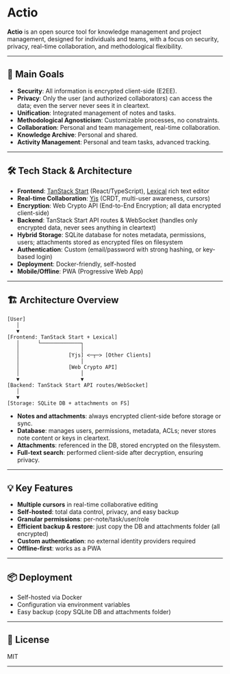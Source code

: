 # Actio

**Actio** is an open source tool for knowledge management and project management, designed for individuals and teams, with a focus on security, privacy, real-time collaboration, and methodological flexibility.

---

## 🚀 Main Goals

- **Security**: All information is encrypted client-side (E2EE).
- **Privacy**: Only the user (and authorized collaborators) can access the data; even the server never sees it in cleartext.
- **Unification**: Integrated management of notes and tasks.
- **Methodological Agnosticism**: Customizable processes, no constraints.
- **Collaboration**: Personal and team management, real-time collaboration.
- **Knowledge Archive**: Personal and shared.
- **Activity Management**: Personal and team tasks, advanced tracking.

---

## 🛠️ Tech Stack & Architecture

- **Frontend**: [TanStack Start](https://tanstack.com/start) (React/TypeScript), [Lexical](https://lexical.dev/) rich text editor
- **Real-time Collaboration**: [Yjs](https://yjs.dev/) (CRDT, multi-user awareness, cursors)
- **Encryption**: Web Crypto API (End-to-End Encryption; all data encrypted client-side)
- **Backend**: TanStack Start API routes & WebSocket (handles only encrypted data, never sees anything in cleartext)
- **Hybrid Storage**: SQLite database for notes metadata, permissions, users; attachments stored as encrypted files on filesystem
- **Authentication**: Custom (email/password with strong hashing, or key-based login)
- **Deployment**: Docker-friendly, self-hosted
- **Mobile/Offline**: PWA (Progressive Web App)

---

## 🏗️ Architecture Overview

```plaintext
[User]
   │
   ▼
[Frontend: TanStack Start + Lexical]
   │      └─────────────┐
   │                    │
   │                [Yjs] <─┬─> [Other Clients]
   │                    │
   │                [Web Crypto API]
   │                    │
   ▼                    ▼
[Backend: TanStack Start API routes/WebSocket]
   │
   ▼
[Storage: SQLite DB + attachments on FS]
```

- **Notes and attachments**: always encrypted client-side before storage or sync.
- **Database**: manages users, permissions, metadata, ACLs; never stores note content or keys in cleartext.
- **Attachments**: referenced in the DB, stored encrypted on the filesystem.
- **Full-text search**: performed client-side after decryption, ensuring privacy.

---

## 💡 Key Features

- **Multiple cursors** in real-time collaborative editing
- **Self-hosted**: total data control, privacy, and easy backup
- **Granular permissions**: per-note/task/user/role
- **Efficient backup & restore**: just copy the DB and attachments folder (all encrypted)
- **Custom authentication**: no external identity providers required
- **Offline-first**: works as a PWA

---

## 📦 Deployment

- Self-hosted via Docker
- Configuration via environment variables
- Easy backup (copy SQLite DB and attachments folder)

---

## 📄 License

MIT

---
